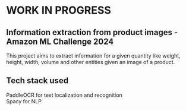 # WORK IN PROGRESS
## Information extraction from product images - Amazon ML Challenge 2024
This project aims to extract information for a given quantity like weight, height, width, volume and other entities given an image of a product.

## Tech stack used
PaddleOCR for text localization and recognition </br>
Spacy for NLP
